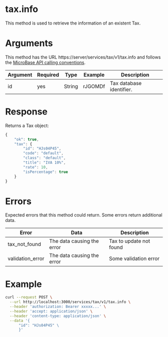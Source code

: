 # tax.info

This method is used to retrieve the information of an existent Tax.

# Arguments

This method has the URL https://server/services/tax/v1/tax.info and
follows the [MicroBase API calling conventions](../calling-conventions.html).

Argument | Required | Type | Example | Description
---------|----------|------|---------|------------
id           | yes  | String  | rJGOMDf         | Tax database identifier.

# Response

Returns a Tax object:

```javascript
{
    "ok": true,
    "tax": {
        "id": "HJs04P45",
        "code": "default",
        "class": "default",
        "title": "IVA 10%",
        "rate": 10,
        "isPercentage": true
    }
}
```

# Errors

Expected errors that this method could return. Some errors return additional data.

Error | Data | Description
------|------|------------
tax_not_found | The data causing the error | Tax to update not found
validation_error | The data causing the error | Some validation error

# Example

```bash
curl --request POST \
  --url http://localhost:3000/services/tax/v1/tax.info \
  --header 'authorization: Bearer xxxxx...' \
  --header 'accept: application/json' \
  --header 'content-type: application/json' \
  --data '{
      "id": "HJs04P45" \
      }'
```
